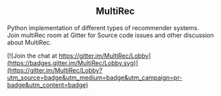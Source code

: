 <h2 align="center">MultiRec</h2>
Python implementation of different types of recommender systems.<br>
Join multiRec room at Gitter for Source code issues and other discussion about MultiRec.<br> 

[![Join the chat at https://gitter.im/MultiRec/Lobby](https://badges.gitter.im/MultiRec/Lobby.svg)](https://gitter.im/MultiRec/Lobby?utm_source=badge&utm_medium=badge&utm_campaign=pr-badge&utm_content=badge)
